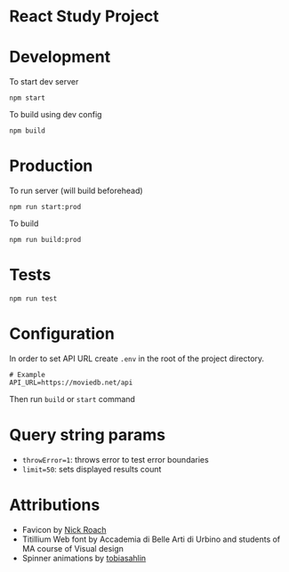 # React Study Project

# Development

To start dev server
```
npm start
```

To build using dev config
```
npm build
```

# Production

To run server (will build beforehead)
```
npm run start:prod
```

To build
```
npm run build:prod
```

# Tests

```
npm run test
```

# Configuration
In order to set API URL create `.env` in the root of the project directory.
```
# Example
API_URL=https://moviedb.net/api
```

Then run `build` or `start` command

# Query string params

 - `throwError=1`: throws error to test error boundaries
 - `limit=50`: sets displayed results count


# Attributions
 - Favicon by [Nick Roach](http://www.elegantthemes.com/)
 - Titillium Web font by Accademia di Belle Arti di Urbino and students of MA course of Visual design
 - Spinner animations by [tobiasahlin](https://github.com/tobiasahlin/SpinKit)
